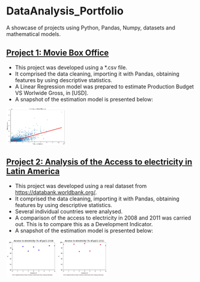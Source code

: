 # DataAnalysis_Portfolio
A showcase of projects using Python, Pandas, Numpy, datasets and mathematical models.

## [Project 1: Movie Box Office](https://github.com/gxgarciat/Playground-DataAnalysis/blob/main/1_MovieBoxOffice_LinRegression.ipynb)
* This project was developed using a *.csv file.
* It comprised the data cleaning, importing it with Pandas, obtaining features by using descriptive statistics.
* A Linear Regression model was prepared to estimate Production Budget VS Worlwide Gross, in [USD].
* A snapshot of the estimation model is presented below:

<img src="https://github.com/gxgarciat/DataAnalysis_Portfolio/blob/main/img/p1_FilmCostVSGlobalRevenue.jpg" alt="LinearRegression" height='100'>

## [Project 2: Analysis of the Access to electricity in Latin America](https://github.com/gxgarciat/Playground-DataAnalysis/blob/main/2_ElectLatam.ipynb)
* This project was developed using a real dataset from https://databank.worldbank.org/.
* It comprised the data cleaning, importing it with Pandas, obtaining features by using descriptive statistics.
* Several individual countries were analysed.
* A comparison of the access to electricity in 2008 and 2011 was carried out. This is to compare this as a Development Indicator.
* A snapshot of the estimation model is presented below:

<img src="https://github.com/gxgarciat/DataAnalysis_Portfolio/blob/main/img/p2_AccessElect2008.jpg" alt="2008" height='100'>
<img src="https://github.com/gxgarciat/DataAnalysis_Portfolio/blob/main/img/p2_AccessElect2011.jpg" alt="2011" height='100'>
